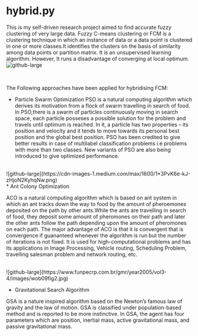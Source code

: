 # hybrid.py
This is my self-driven research project aimed to find accurate fuzzy clustering of very large data.
Fuzzy C-means clustering or FCM is a clustering technique in which an instance of data or  a data point is clustered in one or more classes.It identifies the clusters on the basis of similarity among data points or partition matrix. It is an unsupervised learning algorithm. However, It runs a  disadvantage of converging at local optimum.
<br/>
![github-large](https://camo.githubusercontent.com/a542eb3031e17ee5e722f941a63f93c00ca757f7/68747470733a2f2f707974686f6e686f737465642e6f72672f7363696b69742d66757a7a792f5f696d616765732f706c6f745f636d65616e735f342e706e67)

<br/>

The Following approaches have been applied for hybridising FCM:

* Particle Swarm Optimization
PSO is a  natural computing algorithm which derives its motivation from a flock of swarm travelling in search of food. In PSO,there is  a swarm of particles continuously moving in search space, each particle posseses a possible solution for the problem and travels until optimum is reached. In it, a particle has two properties – its position and velocity and it tends to move towards its personal best position and the global best position. PSO has been credited  to give better results in case of multilabel classification problems i.e problems with more than two classes. New variants of PSO are also being introduced to give optimized performance.
<br/>
![github-large](https://cdn-images-1.medium.com/max/1600/1*3PvK6e-kJ-zHjoN2KyhqNw.png)
<br/>
* Ant Colony Optimization

ACO is a natural computing algorithm which is based on ant system in which an ant tracks down the way to food by the amount of pheroemones deposited on the path by other ants.While the ants are travelling in search of food, they deposit some amount of pheromones on their path and later the other ants follow the path depending upon the amount of pheromones on each path. The major advantage of ACO is that it is convergent that is convergence if guananteed whenever the algorithm is run but the number of iterations is not fixed. It is used for high-computational problems and has its applications in Image Processing, Vehicle routing, Scheduling Problem, travelling salesman problem and network routing, etc.

<br/>
![github-large](https://www.funpecrp.com.br/gmr/year2005/vol3-4/images/wob09fig2.jpg)
<br/>

* Gravitational Search Algorithm

 GSA is a nature inspired algorithm based on the Newton’s famous law of gravity and the law of motion. GSA is classified under population-based method and is reported to be more instinctive. In GSA, the agent has four parameters which are position, inertial mass, active gravitational mass, and passive gravitational mass.
 
